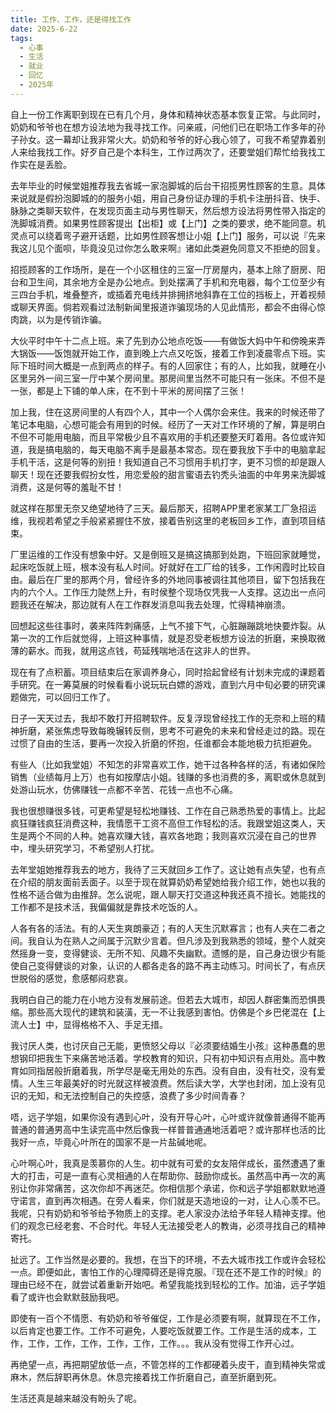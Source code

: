 ```yaml
---
title: 工作、工作，还是得找工作
date: 2025-6-22
tags:
  - 心事
  - 生活
  - 就业
  - 回忆
  - 2025年
---
```


自上一份工作离职到现在已有几个月，身体和精神状态基本恢复正常。与此同时，奶奶和爷爷也在想方设法地为我寻找工作。问亲戚，问他们已在职场工作多年的孙子孙女。这一幕却让我非常火大。奶奶和爷爷的好心我心领了，可我不希望靠着别人来给我找工作。好歹自己是个本科生，工作过两次了，还要堂姐们帮忙给我找工作实在是丢脸。

去年毕业的时候堂姐推荐我去省城一家泡脚城的后台干招揽男性顾客的生意。具体来说就是假扮泡脚城的的服务小姐，用自己身份证办理的手机卡注册抖音、快手、脉脉之类聊天软件，在发现页面主动与男性聊天，然后想方设法将男性带入指定的洗脚城消费。如果男性顾客提出【出柜】或【上门】之类的要求，绝不能同意。机灵点可以绕着弯子避开话题，比如男性顾客想让小姐【上门】服务，可以说『先来我这儿见个面呗，毕竟没见过你怎么敢来啊』诸如此类避免同意又不拒绝的回复。

招揽顾客的工作场所，是在一个小区租住的三室一厅房屋内，基本上除了厨房、阳台和卫生间，其余地方全是办公地点。到处摆满了手机和充电器，每个工位至少有三四台手机，堆叠整齐，或插着充电线并排拥挤地斜靠在工位的挡板上，开着视频或聊天界面。倘若观看过法制新闻里报道诈骗现场的人见此情形，都会不由得心惊肉跳，以为是传销诈骗。

大伙平时中午十二点上班。来了先到办公地点吃饭——有做饭大妈中午和傍晚来弄大锅饭——饭饱就开始工作，直到晚上六点又吃饭，接着工作到凌晨零点下班。实际下班时间大概是一点到两点的样子。有的人回家住；有的人，比如我，就睡在小区里另外一间三室一厅中某个房间里。那房间里当然不可能只有一张床。不但不是一张，都是上下铺的单人床，在不到十平米的房间摆了三张！

加上我，住在这房间里的人有四个人，其中一个人偶尔会来住。我来的时候还带了笔记本电脑，心想可能会有用到的时候。经历了一天对工作环境的了解，算是明白不但不可能用电脑，而且平常极少且不喜欢用的手机还要整天盯着用。各位或许知道，我是搞电脑的，每天电脑不离手是最基本常态。现在要我放下手中的电脑拿起手机干活，这是何等的别扭！我知道自己不习惯用手机打字，更不习惯的却是跟人聊天！现在还要我假扮女性，用恋爱般的甜言蜜语去钓秃头油面的中年男来洗脚城消费，这是何等的羞耻不甘！

就这样在那里无奈又绝望地待了三天。最后那天，招聘APP里老家某工厂急招运维，我视若希望之手般紧紧握住不放，接着告别这里的老板回乡工作，直到项目结束。

厂里运维的工作没有想象中好。又是倒班又是搞这搞那到处跑，下班回家就睡觉，起床吃饭就上班，根本没有私人时间。好就好在工厂给的钱多，工作闲霞时比较自由。最后在厂里的那两个月，曾经许多的外地同事被调往其他项目，留下包括我在内的六个人。工作压力陡然上升，有时侯整个现场仅凭我一人支撑。这边出一点问题我还在解决，那边就有人在工作群发消息叫我去处理，忙得精神崩溃。

回想起这些往事时，袭来阵阵刺痛感，上气不接下气，心脏蹦蹦跳地快要炸裂。从第一次的工作后就觉得，上班这种事情，就是忍受老板想方设法的折磨，来换取微薄的薪水。而我，就用这点钱，苟延残喘地活在这非人的世界。

现在有了点积蓄。项目结束后在家调养身心，同时拾起曾经有计划未完成的课题着手研究。在一筹莫展的时候看看小说玩玩白嫖的游戏，直到六月中旬必要的研究课题做完，可以回归工作了。

日子一天天过去，我却不敢打开招聘软件。反复浮现曾经找工作的无奈和上班的精神折磨，紧张焦虑导致每晚辗转反侧，思考不可避免的未来和曾经走过的路。现在过惯了自由的生活，要再一次投入折磨的怀抱，任谁都会本能地极力抗拒避免。

有些人（比如我堂姐）不知怎的非常喜欢工作，她干过各种各样的活，有诸如保险销售（业绩每月上万）也有如按摩店小姐。钱赚的多也消费的多，离职或休息就到处游山玩水，仿佛赚钱一点都不辛苦、花钱一点也不心痛。

我也很想赚很多钱，可更希望是轻松地赚钱、工作在自己熟悉热爱的事情上。比起疯狂赚钱疯狂消费这种，我情愿干工资不高但工作轻松的活。我跟堂姐这类人，天生是两个不同的人种。她喜欢赚大钱，喜欢各地跑；我则喜欢沉浸在自己的世界中，埋头研究学习，不希望别人打扰。

去年堂姐她推荐我去的地方，我待了三天就回乡工作了。这让她有点失望，也有点在介绍的朋友面前丢面子。以至于现在就算奶奶希望她给我介绍工作，她也以我的性格不适合做为由推辞。怎么说呢，跟人聊天打交道这种我还真不擅长。她能找的工作都不是技术活，我偏偏就是靠技术吃饭的人。

人各有各的活法。有的人天生爽朗豪迈；有的人天生沉默寡言；也有人夹在二者之间。我自认为在熟人之间属于沉默少言着。但凡涉及到我熟悉的领域，整个人就突然摇身一变，变得健谈、无所不知、风趣不失幽默。遗憾的是，自己身边很少有能使自己变得健谈的对象，认识的人都各走各的路不再主动练习。时间长了，有点厌世脱俗的感觉，愈感郁闷悲哀。

我明白自己的能力在小地方没有发展前途。但若去大城市，却因人群密集而恐惧畏缩。那些高大现代的建筑和装潢，无一不让我感到害怕。仿佛是个乡巴佬混在【上流人士】中，显得格格不入、手足无措。

我讨厌人类，也讨厌自己无能，更愤怒父母以『必须要结婚生小孩』这种愚蠢的思想钢印把我生下来痛苦地活着。学校教育的知识，只有初中知识有点用处。高中教育如同指居般折磨着我，所学尽是毫无用处的东西。没有自由，没有社交，没有爱情。人生三年最美好的时光就这样被浪费。然后读大学，大学也封闭，加上没有见识的无知，和无法控制自己的失控感，浪费了多少时间青春？

唔，远子学姐，如果你没有遇到心叶，没有开导心叶，心叶或许就像普通得不能再普通的普通男高中生读完高中然后像我一样普普通通地活着吧？或许那样也活的比我好一点，毕竟心叶所在的国家不是一片盐碱地呢。

心叶啊心叶，我真是羡慕你的人生。初中就有可爱的女友陪伴成长，虽然遭遇了重大的打击，可是一直有心灵相通的人在帮助你、鼓励你成长。虽然高中再一次的离别让你非常痛苦，这次你却不再迷茫。你相信那个承诺，你和远子学姐都默默地遵守诺言，直到再次相遇。在旁人看来，你们就是天造地设的一对，让人心羡不已。我呢，只有奶奶和爷爷给予物质上的支撑。老人家没办法给予年轻人精神支撑。他们的观念已经老套、不合时代。年轻人无法接受老人的教诲，必须寻找自己的精神寄托。

扯远了。工作当然是必要的。我想，在当下的环境，不去大城市找工作或许会轻松一点。即便如此，害怕工作的心理障碍还是得克服。『现在还不是工作的时候』的理由已经不在，就尝试着重新开始吧。希望我能找到轻松的工作。加油，远子学姐看了或许也会默默鼓励我吧。

即使有一百个不情愿、有奶奶和爷爷催促，工作是必须要有啊，就算现在不工作，以后肯定也要工作。工作不可避免，人要吃饭就要工作。工作是生活的成本，工作，工作，工作，工作，工作，工作，工作。。。我从没有觉得工作开心过。

再绝望一点，再把期望放低一点，不管怎样的工作都硬着头皮干，直到精神失常或麻木，然后辞职再休息。休息完接着找工作折磨自己，直至折磨到死。

生活还真是越来越没有盼头了呢。

